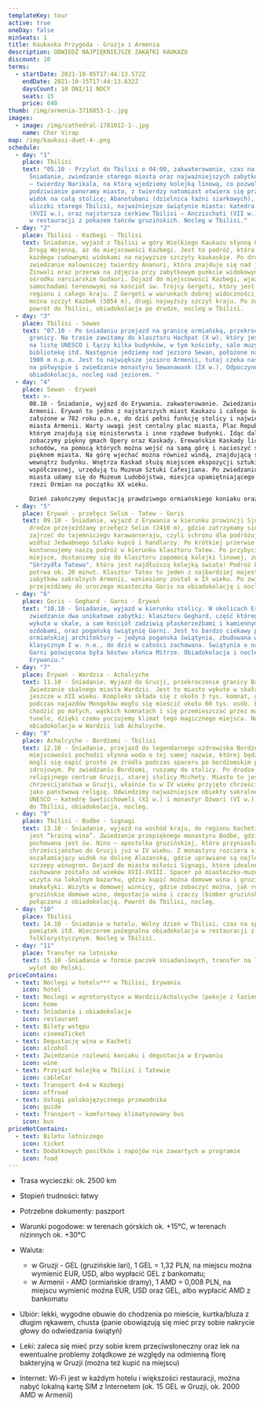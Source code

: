 ```yaml
---
templateKey: tour
active: true
oneDay: false
minSeats: 1
title: Kaukaska Przygoda - Gruzja i Armenia
description: ODWIEDŹ NAJPIĘKNIEJSZE ZAKĄTKI KAUKAZU
discount: 10
terms:
  - startDate: 2021-10-05T17:44:13.572Z
    endDate: 2021-10-15T17:44:13.632Z
    daysCount: 10 DNI/11 NOCY
    seats: 15
    price: 640
thumb: /img/armenia-3716853-1-.jpg
images:
  - image: /img/cathedral-1781012-1-.jpg
    name: Chor Virap
map: /img/kaukasi-duet-4-.png
schedule:
  - day: "1"
    place: Tbilisi
    text: "05.10 - Przylot do Tbilisi o 04:00, zakwaterowanie, czas na odpoczynek.
      Śniadanie, zwiedzanie starego miasta oraz najważniejszych zabytków stolicy
      – twierdzy Narikala, na którą wjedziemy kolejką linową, co pozwoli nam na
      podziwianie panoramy miasta, z twierdzy natomiast otwiera się przepiękny
      widok na całą stolicę; Abanotubani (dzielnica łaźni siarkowych), kręte
      uliczki starego Tbilisi, najważniejsze świątynie miasta: katedra Sioni
      (XVII w.), oraz najstarsza cerkiew Tbilisi – Anczischati (VII w.). Kolacja
      w restauracji z pokazem tańców gruzińskich. Nocleg w Tbilisi."
  - day: "2"
    place: Tbilisi - Kazbegi - Tbilisi
    text: Śniadanie, wyjazd z Tbilisi w góry Wielkiego Kaukazu słynną Gruzińską
      Drogą Wojenną, aż do miejscowości Kazbegi. Jest to podróż, która zachwyci
      każdego cudownymi widokami na najwyższe szczyty kaukaskie. Po drodze
      zwiedzanie malowniczej twierdzy Ananuri, która znajduje się nad jeziorem
      Żinwali oraz przerwa na zdjęcia przy zabytkowym punkcie widokowym w
      ośrodku narciarskim Gudauri. Dojazd do miejscowości Kazbegi, wjazd
      samochodami terenowymi na kościół św. Trójcy Gergeti, który jest wizytówką
      regionu i całego kraju. Z Gergeti w warunkach dobrej widoczności, zobaczyć
      można szczyt Kazbek (5054 m), drugi najwyższy szczyt kraju. Po zwiedzaniu
      powrót do Tbilisi, obiadokolacja po drodze, nocleg w Tbilisi.
  - day: "3"
    place: Tbilisi - Sewan
    text: "07.10 - Po śniadaniu przejazd na granicę ormiańską, przekroczenie
      granicy. Na trasie zawitamy do klasztoru Hachpat (X w), który jest wpisany
      na listę UNESCO i łączy kilka budynków, w tym kościoły, sale muzyczne,
      bibliotekę itd. Następnie jedziemy nad jezioro Sewan, położone na wys.
      1900 m n.p.m. Jest to największe jezioro Armenii, tutaj czeka nas spacer
      na półwyspie i zwiedzanie monastyru Sewanawank (IX w.). Odpoczynek,
      obiadokolacja, nocleg nad jeziorem. "
  - day: "4"
    place: Sewan - Erywań
    text: >-
      08.10 - Śniadanie, wyjazd do Erywania. zakwaterowanie. Zwiedzanie stolicy
      Armenii. Erywań to jedno z najstarszych miast Kaukazu i całego świata,
      założone w 782 roku p.n.e, do dziś pełni funkcję stolicy i największego
      miasta Armenii. Warty uwagi jest centalny plac miasta, Plac Republiki, na
      którym znajdują się ministerwsta i inne rządowe budynki. Idąc dalej
      zobaczymy piękny gmach Opery oraz Kaskady. Erewańskie Kaskady liczą 572
      schodów, na pomocą których można wejść na samą górę i nacieszyć się
      pięknem miasta. Na górę wjechać można również windą, znajdującą się w
      wewnątrz budynku. Wnętrza Kaskad służą miejscem ekspozycji sztuki
      współczesnej, urzędują tu Muzeum Sztuki Cafesjiana. Po zwiedzaniu centrum
      miasta udamy się do Muzeum Ludobójstwa, miesjca upamiętniającego ofiar
      rzezi Ormian na początku XX wieku. 

      Dzień zakończymy degustacją prawdziwego ormiańskiego koniaku oraz obiadokolacją. Nocleg w Erywaniu.
  - day: "5"
    place: Erywań - przełęcz Selim - Tatew - Goris
    text: 09.10 - Śniadanie, wyjazd z Erywania w kierunku prowincji Sjunik. Po
      drodze przejeżdżamy przełęcz Selim (2410 m), gdzie zatrzymamy się, aby
      zajrzeć do tajemniczego karawanseraju, czyli schronu dla podróżujących
      wzdłuż Jedwabnego Szlaku kupcó i handlarzy. Po krótkiej przerwie
      kontunuujemy naszą podróż w kierunku klasztoru Tatew. Po przybyciu na
      miejsce, dostaniemy się do klasztoru zapomocą kolejki linowej, zwanej
      "Skrzydła Tatewa", która jest najdłuższą kolejką świata! Podróż kolejką
      potrwa ok. 20 minut. Klasztor Tatev to jeden z najbardziej majestatycznych
      zabytków sakralnych Armenii, wzniesiony został w IX wieku. Po zwiedzaniu
      przejeżdżamy do uroczego miasteczka Goris na obiadokolację i nocleg.
  - day: "6"
    place: Goris - Geghard - Garni - Erywań
    text: "10.10 - Śniadanie, wyjazd w kierunku stolicy. W okolicach Erywania
      zwiedzanie dwa unikatowe zabytki: klasztoru Geghard, część którego jest
      wykuta w skale, a sam kościół zadziwią płaskorzeźbami i kamiennymi
      ozdobami, oraz pogańską świątynię Garni. Jest to bardzo ciekawy pomnik
      ormiańskiej architektury – jedyna pogańska świątynia, zbudowana w stylu
      klasycznym I w. n.e., do dziś w całości zachowana. Świątynia o nazwie
      Garni poświęcona była bóstwu słońca Mitrze. Obiadokolacja i nocleg w
      Erywaniu."
  - day: "7"
    place: Erywań - Wardzia - Achalcyche
    text: 11.10 - Śniadanie. Wyjazd do Gruzji, przekroczenie granicy Bawra.
      Zwiedzanie skalnego miasta Wardzii. Jest to miasto wykute w skałach
      jeszcze w XII wieku. Kompleks składa się z około 3 tys. komnat, gdzie
      podczas najazdów Mongołów mogło się mieścić około 60 tys. osób. Będziemy
      chodzić po małych, wąskich komnatach i się przemieszczać przez małe
      tunele, dzięki czemu poczujemy klimat tego magicznego miejsca. Nocleg i
      obiadokolacja w Wardzii lub Achalcyche.
  - day: "8"
    place: Achalcyche - Bordżomi - Tbilisi
    text: 12.10 - Śniadanie, przejazd do legendarnego uzdrowiska Bordżomi. Z
      miejscowości pochodzi słynna woda o tej samej nazwie, której będziemy
      mogli się napić prosto ze źródła podczas spaceru po bordżomskim parku
      zdrojowym. Po zwiedzaniu Bordżomi, ruszamy do stolicy. Po drodze
      religijnego centrum Gruzji, starej stolicy Mcchety. Miasto to jest kolebką
      chrześcijaństwa w Gruzji, właśnie tu w IV wieku przyjęto chrześcijaństwo
      jako państwową religię. Odwiedzimy najważniejsze obiekty sakralne z listy
      UNESCO – katedrę Sweticchoweli (XI w.) i monastyr Dżwari (VI w.).  Dojazd
      do Tbilisi, obiadokolacja, nocleg.
  - day: "9"
    place: Tbilisi - Bodbe - Signagi
    text: 13.10 - Śniadanie, wyjazd na wschód kraju, do regionu Kacheti, który zwany
      jest “krainą wina”. Zwiedzanie przepięknego monastyru Bodbe, gdzie
      pochowana jest św. Nino – apostolka gruzińskiej, która przyniosła
      chrześcijaństwo do Gruzji już w IV wieku. Z monastyru rozciera się
      oszałamiający widok na dolinę Alazanską, gdzie uprawiane są najlepsze
      szczepy winogron. Dojazd do miasta miłości Signagi, które idealne
      zachowane zostało od wieków XVII-XVIII. Spacer po miasteczku-muzeum,
      wizyta na lokalnym bazarku, gdzie kupić można domowe wina i gruzińskie
      smakołyki. Wizyta w domowej winnicy, gdzie zobaczyć można, jak robi się
      gruzińskie domowe wino, degustacja wina i czaczy (bimber gruziński)
      połączona z obiadokolacją. Powrót do Tbilisi, nocleg.
  - day: "10"
    place: Tbilisi
    text: 14.10 - Śniadanie w hotelu. Wolny dzień w Tbilisi, czas na spacery, zakupy
      pamiątek itd. Wieczorem pożegnalna obiadokolacja w restauracji z pokazem
      folklorystyczynym. Nocleg w Tbilisi.
  - day: "11"
    place: Transfer na lotnisko
    text: 15.10 -Śniadanie w formie paczek śniadaniowych, transfer na lotnisko,
      wylot do Polski.
priceContains:
  - text: Noclegi w hotelu*** w Tbilisi, Erywaniu
    icon: hotel
  - text: Noclegi w agroturystyce w Wardzii/Achalcyche (pokoje z łazienkami)
    icon: home
  - text: Śniadania i obiadokolacje
    icon: restaurant
  - text: Bilety wstępu
    icon: cinemaTicket
  - text: Degustację wina w Kacheti
    icon: alcohol
  - text: Zwiedzanie rozlewni koniaku i degustacja w Erywaniu
    icon: wine
  - text: Przejazd kolejką w Tbilisi i Tatewie
    icon: cableCar
  - text: Transport 4×4 w Kazbegi
    icon: offroad
  - text: Usługi polskojęzycznego przewodnika
    icon: guide
  - text: Transport – komfortowy klimatyzowany bus
    icon: bus
priceNotContains:
  - text: Biletu lotniczego
    icon: ticket
  - text: Dodatkowych posiłków i napojów nie zawartych w programie
    icon: food
---
```

* Trasa wycieczki: ok. 2500 km
* Stopień trudności: łatwy
* Potrzebne dokumenty: paszport
* Warunki pogodowe: w terenach górskich ok. +15°C, w terenach nizinnych ok. +30°C
* Waluta:

  * w Gruzji - GEL (gruzińskie lari), 1 GEL = 1,32 PLN, na miejscu można wymienić EUR, USD, albo wypłacić GEL z bankomatu;
  * w Armenii - AMD (ormiańskie dramy), 1 AMD = 0,008 PLN, na miejscu wymienić można EUR, USD oraz GEL, albo wypłacić AMD z bankomatu
* Ubiór: lekki, wygodne obuwie do chodzenia po mieście, kurtka/bluza z długim rękawem, chusta (panie obowiązują się mieć przy sobie nakrycie głowy do odwiedzania świątyń)
* Leki: zaleca się mieć przy sobie krem przeciwsłoneczny oraz lek na ewentualne problemy żołądkowe ze względy na odmienną florę bakteryjną w Gruzji (można też kupić na miejscu)
* Internet: Wi-Fi jest w każdym hotelu i większości restauracji, można nabyć lokalną kartę SIM z Internetem (ok. 15 GEL w Gruzji, ok. 2000 AMD w Armenii)
